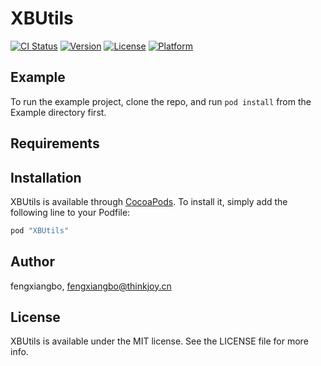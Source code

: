 # XBUtils

[![CI Status](http://img.shields.io/travis/fengxiangbo/XBUtils.svg?style=flat)](https://travis-ci.org/fengxiangbo/XBUtils)
[![Version](https://img.shields.io/cocoapods/v/XBUtils.svg?style=flat)](http://cocoapods.org/pods/XBUtils)
[![License](https://img.shields.io/cocoapods/l/XBUtils.svg?style=flat)](http://cocoapods.org/pods/XBUtils)
[![Platform](https://img.shields.io/cocoapods/p/XBUtils.svg?style=flat)](http://cocoapods.org/pods/XBUtils)

## Example

To run the example project, clone the repo, and run `pod install` from the Example directory first.

## Requirements

## Installation

XBUtils is available through [CocoaPods](http://cocoapods.org). To install
it, simply add the following line to your Podfile:

```ruby
pod "XBUtils"
```

## Author

fengxiangbo, fengxiangbo@thinkjoy.cn

## License

XBUtils is available under the MIT license. See the LICENSE file for more info.
